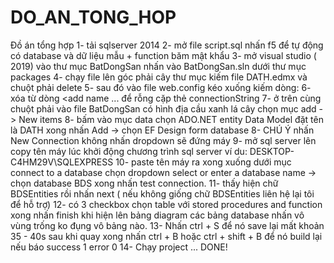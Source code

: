 # DO_AN_TONG_HOP
Đồ án tổng hợp
1- tải sqlserver 2014
2- mở file script.sql nhấn f5 để tự động có database và dữ liệu mẫu + function băm mật khẩu
3- mở visual studio ( 2019) vào thư mục BatDongSan nhấn vào BatDongSan.sln dưới thư mục packages
4- chạy file lên góc phải cây thư mục kiếm file DATH.edmx và chuột phải delete
5- sau đó vào file web.config kéo xuống kiếm dòng: 
<connectionStrings>
    <add name="BDSEntities" connectionString="metadata=res://*/DATH.csdl|res://*/DATH.ssdl|res://*/DATH.msl;provider=System.Data.SqlClient;provider connection string=&quot;data source=DESKTOP-C4HM29V\SQLEXPRESS;initial catalog=BDS;integrated security=True;MultipleActiveResultSets=True;App=EntityFramework&quot;" providerName="System.Data.EntityClient" />
</connectionStrings>
6- xóa từ dòng <add name ... để rỗng cặp thẻ connectionString
7- ở trên cùng chuột phải vào file BatDongSan có hình địa cầu xanh lá cây chọn mục add -> New items 
8- bấm vào mục data chọn ADO.NET entity Data Model đặt tên là DATH xong nhấn Add -> chọn EF Design form database
8- CHÚ Ý nhấn New Connection không nhấn dropdown sẽ đứng máy
9- mở sql server lên copy tên máy lúc khởi động chương trình sql server ví du: DESKTOP-C4HM29V\SQLEXPRESS
10- paste tên máy ra xong xuống dưới mục connect to a database chọn dropdown select or enter a database name -> chọn database BDS xong nhấn test connection.
11- thấy hiện chữ BDSEntities rồi nhấn next ( nếu không giống chữ BDSEntities liên hệ lại tôi để hỗ trợ)
12- có 3 checkbox chọn table với stored procedures and function xong nhấn finish khi hiện lên bảng diagram các bảng database nhấn vô vùng trống ko đụng vô bảng nào.
13- Nhấn ctrl + S để nó save lại mất khoản 35 - 40s sau khi quay xong nhấn ctrl + B hoặc ctrl + shift + B để nó build lại nếu báo success 1 error 0 
14- Chạy project ... DONE!
